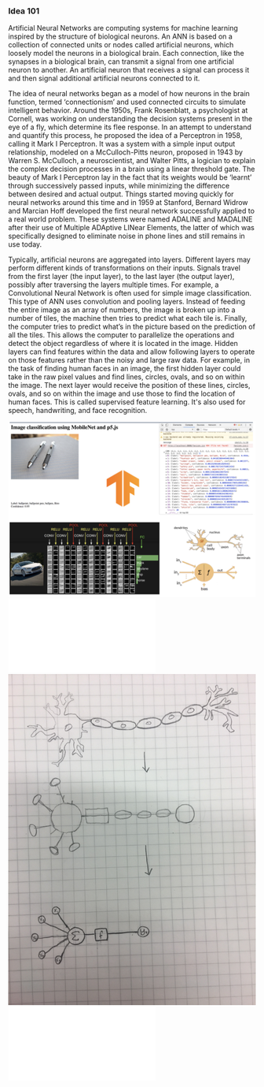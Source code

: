 ### Idea 101
Artificial Neural Networks are computing systems for machine learning inspired by the structure of biological neurons. An ANN is based on a collection of connected units or nodes called artificial neurons, which loosely model the neurons in a biological brain. Each connection, like the synapses in a biological brain, can transmit a signal from one artificial neuron to another. An artificial neuron that receives a signal can process it and then signal additional artificial neurons connected to it.

The idea of neural networks began as a model of how neurons in the brain function, termed ‘connectionism’ and used connected circuits to simulate intelligent behavior. Around the 1950s, Frank Rosenblatt, a psychologist at Cornell, was working on understanding the decision systems present in the eye of a fly, which determine its flee response. In an attempt to understand and quantify this process, he proposed the idea of a Perceptron in 1958, calling it Mark I Perceptron. It was a system with a simple input output relationship, modeled on a McCulloch-Pitts neuron, proposed in 1943 by Warren S. McCulloch, a neuroscientist, and Walter Pitts, a logician to explain the complex decision processes in a brain using a linear threshold gate. The beauty of Mark I Perceptron lay in the fact that its weights would be ‘learnt’ through successively passed inputs, while minimizing the difference between desired and actual output. Things started moving quickly for neural networks around this time and in 1959 at Stanford, Bernard Widrow and Marcian Hoff developed the first neural network successfully applied to a real world problem. These systems were named ADALINE and MADALINE after their use of Multiple ADAptive LINear Elements, the latter of which was specifically designed to eliminate noise in phone lines and still remains in use today.

Typically, artificial neurons are aggregated into layers. Different layers may perform different kinds of transformations on their inputs. Signals travel from the first layer (the input layer), to the last layer (the output layer), possibly after traversing the layers multiple times. For example, a Convolutional Neural Network is often used for simple image classification. This type of ANN uses convolution and pooling layers. Instead of feeding the entire image as an array of numbers, the image is broken up into a number of tiles, the machine then tries to predict what each tile is. Finally, the computer tries to predict what’s in the picture based on the prediction of all the tiles. This allows the computer to parallelize the operations and detect the object regardless of where it is located in the image.
Hidden layers can find features within the data and allow following layers to operate on those features rather than the noisy and large raw data. For example, in the task of finding human faces in an image, the first hidden layer could take in the raw pixel values and find lines, circles, ovals, and so on within the image. The next layer would receive the position of these lines, circles, ovals, and so on within the image and use those to find the location of human faces.
This is called supervised feature learning. It's also used for speech, handwriting, and face recognition.


![Research Image](research.jpg)
![Research Description](research.md)
![In Progress Sketch](in_progress.JPG)
![In Progress Description](in_progress.md)

